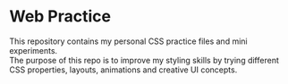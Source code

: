 # Web Practice
This repository contains my personal CSS practice files and mini experiments.
<br>
The purpose of this repo is to improve my styling skills by trying different CSS properties, layouts, animations and creative UI concepts.
